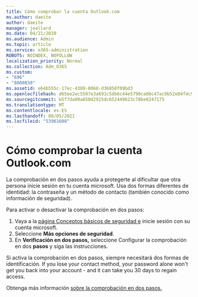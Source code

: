 ```yaml
---
title: Cómo comprobar la cuenta Outlook.com
ms.author: daeite
author: daeite
manager: joallard
ms.date: 04/21/2020
ms.audience: Admin
ms.topic: article
ms.service: o365-administration
ROBOTS: NOINDEX, NOFOLLOW
localization_priority: Normal
ms.collection: Adm_O365
ms.custom:
- "696"
- "8000030"
ms.assetid: e64b555c-17ec-4389-8068-d36850f09bd3
ms.openlocfilehash: d65ee2ec5507e3a691c5db6c44e5790ca60c47ac9b52e04f4c9052bf9503402d
ms.sourcegitcommit: b5f7da89a650d2915dc652449623c78be6247175
ms.translationtype: MT
ms.contentlocale: es-ES
ms.lasthandoff: 08/05/2021
ms.locfileid: "53961608"
---
```

# <a name="how-to-verify-your-outlookcom-account"></a>Cómo comprobar la cuenta Outlook.com

La comprobación en dos pasos ayuda a protegerte al dificultar que otra persona inicie sesión en tu cuenta microsoft. Usa dos formas diferentes de identidad: la contraseña y un método de contacto (también conocido como información de seguridad).
  
Para activar o desactivar la comprobación en dos pasos:
  
1. Vaya a la [página Conceptos básicos de seguridad e](https://go.microsoft.com/fwlink/?linkid=842325) inicie sesión con su cuenta microsoft.
2. Seleccione **Más opciones de seguridad**.
3. En **Verificación en dos pasos,** seleccione Configurar la comprobación en dos **pasos** y siga las instrucciones.

Si activa la comprobación en dos pasos, siempre necesitará dos formas de identificación. If you lose your contact method, your password alone won't get you back into your account - and it can take you 30 days to regain access.
  
Obtenga más información [sobre la comprobación en dos pasos.](https://go.microsoft.com/fwlink/?linkid=872270)
  